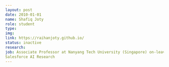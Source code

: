 ```yaml
---
layout: post
date: 2010-01-01
name: Shafiq Joty
role: student
type: 
img: 
link: https://raihanjoty.github.io/
status: inactive
research: 
job: Associate Professor at Nanyang Tech University (Singapore) on-leave.  Now Research Director
Salesforce AI Research
---
```


